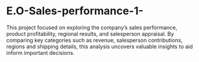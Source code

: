 # E.O-Sales-performance-1-
This project focused on exploring the company’s sales performance, product profitability, regional results, and salesperson appraisal. By comparing key categories such as revenue,  salesperson contributions, regions and shipping details, this analysis uncovers valuable insights to aid inform important decisions.
